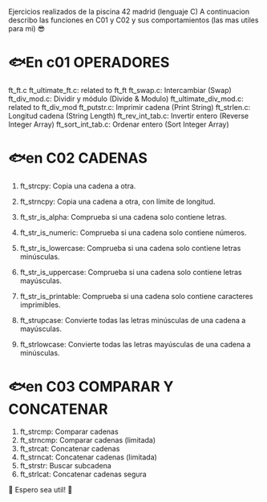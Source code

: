 Ejercicios realizados de la piscina 42 madrid (lenguaje C) A continuacion describo las funciones en C01 y C02 y sus comportamientos (las mas utiles para mi) :sunglasses:

# :fish:En c01 OPERADORES
ft_ft.c
ft_ultimate_ft.c: related to ft_ft
ft_swap.c: Intercambiar (Swap)
ft_div_mod.c: Dividir y módulo (Divide & Modulo)
ft_ultimate_div_mod.c:  related to ft_div_mod
ft_putstr.c: Imprimir cadena (Print String)
ft_strlen.c: Longitud cadena (String Length)
ft_rev_int_tab.c: Invertir entero (Reverse Integer Array)
ft_sort_int_tab.c: Ordenar entero (Sort Integer Array)

# :fish:en C02 CADENAS

1. ft_strcpy: Copia una cadena a otra.

2. ft_strncpy: Copia una cadena a otra, con límite de longitud.

3. ft_str_is_alpha: Comprueba si una cadena solo contiene letras.

4. ft_str_is_numeric: Comprueba si una cadena solo contiene números.

5. ft_str_is_lowercase: Comprueba si una cadena solo contiene letras minúsculas.

6. ft_str_is_uppercase: Comprueba si una cadena solo contiene letras mayúsculas.

7. ft_str_is_printable: Comprueba si una cadena solo contiene caracteres imprimibles.

8. ft_strupcase: Convierte todas las letras minúsculas de una cadena a mayúsculas.

9. ft_strlowcase: Convierte todas las letras mayúsculas de una cadena a minúsculas.

# :fish:en C03 COMPARAR Y CONCATENAR
1. ft_strcmp: Comparar cadenas
3. ft_strncmp: Comparar cadenas (limitada)
4. ft_strcat: Concatenar cadenas
5. ft_strncat: Concatenar cadenas (limitada)
6. ft_strstr: Buscar subcadena
7. ft_strlcat: Concatenar cadenas segura

:rocket: Espero sea util! :rocket:
